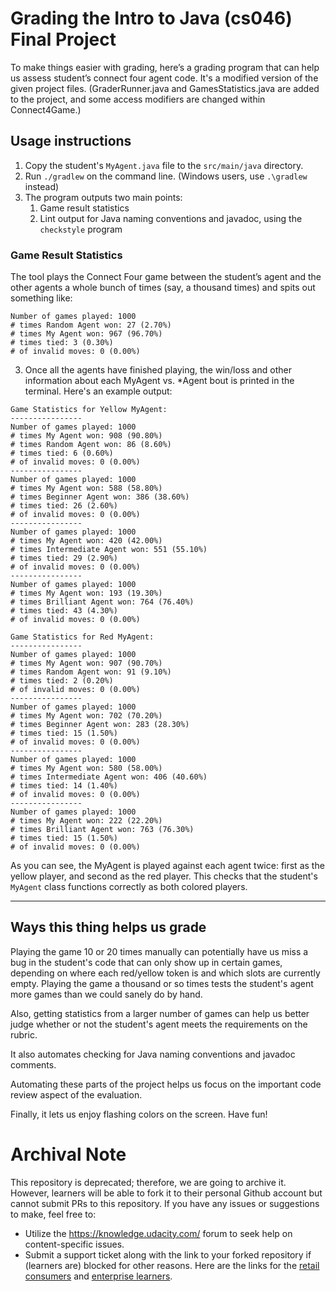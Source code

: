 # Grading the Intro to Java (cs046) Final Project

To make things easier with grading, here’s a grading program that can help us assess student’s connect four agent code. It's a modified version of the given project files. (GraderRunner.java and GamesStatistics.java are added to the project, and some access modifiers are changed within Connect4Game.)

## Usage instructions

1. Copy the student's `MyAgent.java` file to the `src/main/java` directory.
2. Run `./gradlew` on the command line. (Windows users, use `.\gradlew` instead)
3. The program outputs two main points:
	1. Game result statistics
    1. Lint output for Java naming conventions and javadoc, using the `checkstyle` program


### Game Result Statistics

The tool plays the Connect Four game between the student’s agent and the other agents a whole bunch of times (say, a thousand times) and spits out something like:

    Number of games played: 1000
    # times Random Agent won: 27 (2.70%)
    # times My Agent won: 967 (96.70%)
    # times tied: 3 (0.30%)
    # of invalid moves: 0 (0.00%)

3. Once all the agents have finished playing, the win/loss and other information about each MyAgent vs. *Agent bout is printed in the terminal. Here's an example output:

```text
Game Statistics for Yellow MyAgent:
----------------
Number of games played: 1000
# times My Agent won: 908 (90.80%)
# times Random Agent won: 86 (8.60%)
# times tied: 6 (0.60%)
# of invalid moves: 0 (0.00%)
----------------
Number of games played: 1000
# times My Agent won: 588 (58.80%)
# times Beginner Agent won: 386 (38.60%)
# times tied: 26 (2.60%)
# of invalid moves: 0 (0.00%)
----------------
Number of games played: 1000
# times My Agent won: 420 (42.00%)
# times Intermediate Agent won: 551 (55.10%)
# times tied: 29 (2.90%)
# of invalid moves: 0 (0.00%)
----------------
Number of games played: 1000
# times My Agent won: 193 (19.30%)
# times Brilliant Agent won: 764 (76.40%)
# times tied: 43 (4.30%)
# of invalid moves: 0 (0.00%)

Game Statistics for Red MyAgent:
----------------
Number of games played: 1000
# times My Agent won: 907 (90.70%)
# times Random Agent won: 91 (9.10%)
# times tied: 2 (0.20%)
# of invalid moves: 0 (0.00%)
----------------
Number of games played: 1000
# times My Agent won: 702 (70.20%)
# times Beginner Agent won: 283 (28.30%)
# times tied: 15 (1.50%)
# of invalid moves: 0 (0.00%)
----------------
Number of games played: 1000
# times My Agent won: 580 (58.00%)
# times Intermediate Agent won: 406 (40.60%)
# times tied: 14 (1.40%)
# of invalid moves: 0 (0.00%)
----------------
Number of games played: 1000
# times My Agent won: 222 (22.20%)
# times Brilliant Agent won: 763 (76.30%)
# times tied: 15 (1.50%)
# of invalid moves: 0 (0.00%)
```

As you can see, the MyAgent is played against each agent twice: first as the yellow player, and second as the red player. This checks that the student's `MyAgent` class functions correctly as both colored players.

---

## Ways this thing helps us grade

Playing the game 10 or 20 times manually can potentially have us miss a bug in the student's code that can only show up in certain games, depending on where each red/yellow token is and which slots are currently empty. Playing the game a thousand or so times tests the student's agent more games than we could sanely do by hand.

Also, getting statistics from a larger number of games can help us better judge whether or not the student's agent meets the requirements on the rubric.

It also automates checking for Java naming conventions and javadoc comments.

Automating these parts of the project helps us focus on the important code review aspect of the evaluation.

Finally, it lets us enjoy flashing colors on the screen. Have fun!

 # Archival Note 
 This repository is deprecated; therefore, we are going to archive it. However, learners will be able to fork it to their personal Github account but cannot submit PRs to this repository. If you have any issues or suggestions to make, feel free to: 
- Utilize the https://knowledge.udacity.com/ forum to seek help on content-specific issues. 
- Submit a support ticket along with the link to your forked repository if (learners are) blocked for other reasons. Here are the links for the [retail consumers](https://udacity.zendesk.com/hc/en-us/requests/new) and [enterprise learners](https://udacityenterprise.zendesk.com/hc/en-us/requests/new?ticket_form_id=360000279131).